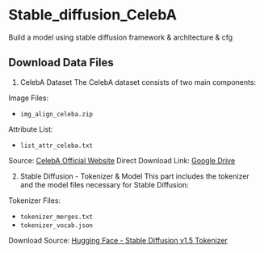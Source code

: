 # Stable_diffusion_CelebA
Build a model using stable diffusion framework &amp;  architecture &amp; cfg 



## Download Data Files

1. CelebA Dataset
The CelebA dataset consists of two main components:
  
Image Files: 
  * `img_align_celeba.zip`
  
Attribute List: 
  * `list_attr_celeba.txt`
  
  Source: [CelebA Official Website](https://mmlab.ie.cuhk.edu.hk/projects/CelebA.html)
  Direct Download Link: [Google Drive](https://drive.google.com/drive/folders/0B7EVK8r0v71pWEZsZE9oNnFzTm8?resourcekey=0-5BR16BdXnb8hVj6CNHKzLg&usp=sharing)


2. Stable Diffusion - Tokenizer & Model
This part includes the tokenizer and the model files necessary for Stable Diffusion:
  
Tokenizer Files:
  * `tokenizer_merges.txt`
  * `tokenizer_vocab.json`
  
  Download Source: [Hugging Face - Stable Diffusion v1.5 Tokenizer](https://huggingface.co/runwayml/stable-diffusion-v1-5/tree/main/tokenizer)
